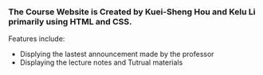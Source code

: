 <H3> The Course Website is Created by Kuei-Sheng Hou and Kelu Li primarily using HTML and CSS. </H3>

<p>
Features include:
<ul>
  <li>Displying the lastest announcement made by the professor</li>
  <li>Displaying the lecture notes and Tutrual materials</li>
</ul>
</p>
